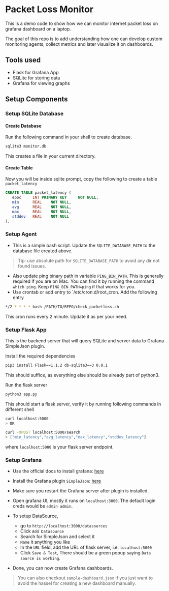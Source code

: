 # Packet Loss Monitor

This is a demo code to show how we can monitor internet packet loss on grafana dashboard on a laptop.

The goal of this repo is to add understanding how one can develop custom monitoring agents, collect metrics and later visualize it on dashboards.

## Tools used

- Flask for Grafana App
- SQLite for storing data
- Grafana for viewing graphs

## Setup Components

### Setup SQLite Database

#### Create Database

Run the following command in your shell to create database.

```bash
sqlite3 monitor.db
```

This creates a file in your current directory.

#### Create Table

Now you will be inside sqlite prompt, copy the following to create a table `packet_latency`

```sql
CREATE TABLE packet_latency (
   epoc     INT PRIMARY KEY     NOT NULL,
   min      REAL    NOT NULL,
   avg      REAL    NOT NULL,
   max      REAL    NOT NULL,
   stddev   REAL    NOT NULL
);
```

### Setup Agent

- This is a simple bash script. Update the `SQLITE_DATABASE_PATH` to the database file created above.

> Tip: use absolute path for `SQLITE_DATABASE_PATH` to avoid any dir not found issues.

- Also update ping binary path in variable `PING_BIN_PATH`. This is generally required if you are on Mac. You can find it by running the command `which ping`. Keep `PING_BIN_PATH=ping` if that works for you.
- Use crontab or add entry to `/etc/cron.d/root_cron. Add the following entry

```bash
*/2 * * * * bash /PATH/TO/REPO/check_packetloss.sh
```

This cron runs every 2 minute. Update it as per your need.

### Setup Flask App

This is the backend server that will query SQLite and server data to Grafana SimpleJson plugin.

Install the required dependencies

```bash
pip3 install Flask==1.1.2 db-sqlite3==3 0.0.1
```

This should suffice, as everything else should be already part of python3.

Run the flask server

```bash
python3 app.py
```

This should start a flask server, verify it by running following commands in different shell

```bash
curl localhost:5000
> OK

curl -XPOST localhost:5000/search
> ["min_latency","avg_latency","max_latency","stddev_latency"]
```

where `localhost:5000` is your flask server endpoint.

### Setup Grafana

- Use the official docs to install grafana: [here](https://grafana.com/docs/grafana/latest/installation/)
- Install the Grafana plugin `SimpleJson`: [here](https://grafana.com/grafana/plugins/grafana-simple-json-datasource/installation)
- Make sure you restart the Grafana server after plugin is installed.
- Open grafana UI, mostly it runs on `localhost:3000`. The default login creds would be `admin admin`.
- To setup DataSource,
  - go to `http://localhost:3000/datasources`
  - Click `Add Datasource`
  - Search for SimpleJson and select it
  - `Name` it anything you like
  - In the `URL` field, add the URL of flask server, i.e. `localhost:5000`
  - Click `Save & Test`, There should be a green popup saying `Data source is working`.

- Done, you can now create Grafana dashboards.

> You can also checkout `sample-dashboard.json` if you just want to avoid the hassel for creating a new dashboard manually.
